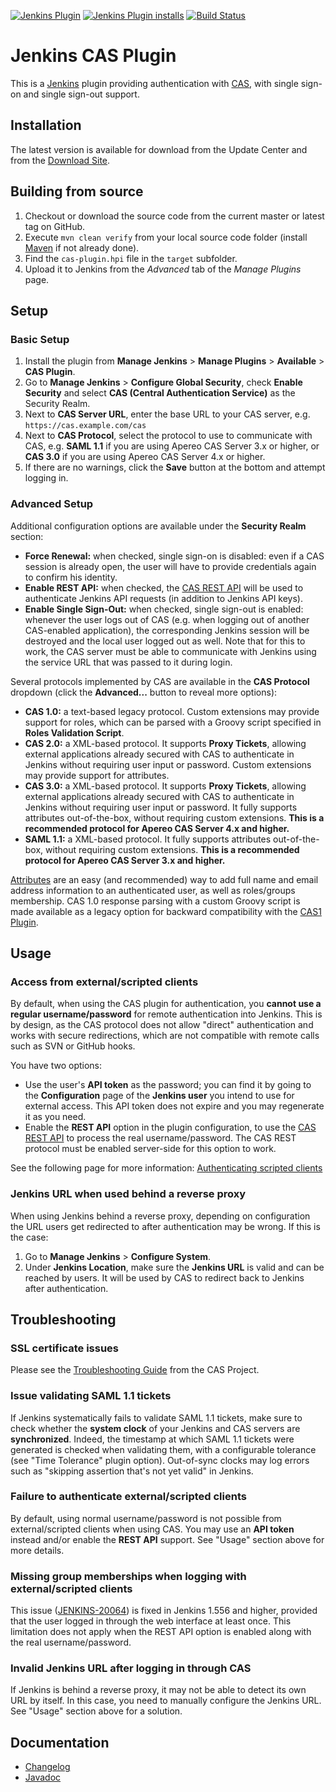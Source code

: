 [![Jenkins Plugin](https://img.shields.io/jenkins/plugin/v/cas-plugin)](https://plugins.jenkins.io/cas-plugin)
[![Jenkins Plugin installs](https://img.shields.io/jenkins/plugin/i/cas-plugin?color=blue)](https://plugins.jenkins.io/cas-plugin)
[![Build Status](https://ci.jenkins.io/buildStatus/icon?job=Plugins%2Fcas-plugin%2Fmaster)](https://ci.jenkins.io/job/Plugins/job/cas-plugin/job/master/)

# Jenkins CAS Plugin

This is a [Jenkins](https://jenkins.io) plugin providing authentication with [CAS](https://www.apereo.org/projects/cas), with single sign-on and single sign-out support.


## Installation

The latest version is available for download from the Update Center and from the [Download Site](https://updates.jenkins.io/download/plugins/cas-plugin/).


## Building from source

1. Checkout or download the source code from the current master or latest tag on GitHub.
2. Execute `mvn clean verify` from your local source code folder (install [Maven](http://maven.apache.org) if not already done).
3. Find the `cas-plugin.hpi` file in the `target` subfolder.
4. Upload it to Jenkins from the _Advanced_ tab of the _Manage Plugins_ page.


## Setup

### Basic Setup

1. Install the plugin from **Manage Jenkins** > **Manage Plugins** > **Available** > **CAS Plugin**.
2. Go to **Manage Jenkins** > **Configure Global Security**, check **Enable Security** and select **CAS (Central Authentication Service)** as the Security Realm.
3. Next to **CAS Server URL**, enter the base URL to your CAS server, e.g. `https://cas.example.com/cas`
4. Next to **CAS Protocol**, select the protocol to use to communicate with CAS, e.g. **SAML 1.1** if you are using Apereo CAS Server 3.x or higher, or **CAS 3.0** if you are using Apereo CAS Server 4.x or higher.
5. If there are no warnings, click the **Save** button at the bottom and attempt logging in.

### Advanced Setup

Additional configuration options are available under the **Security Realm** section:

- **Force Renewal:** when checked, single sign-on is disabled: even if a CAS session is already open, the user will have to provide credentials again to confirm his identity.
- **Enable REST API:** when checked, the [CAS REST API](https://apereo.github.io/cas/4.2.x/protocol/REST-Protocol.html) will be used to authenticate Jenkins API requests (in addition to Jenkins API keys).
- **Enable Single Sign-Out:** when checked, single sign-out is enabled: whenever the user logs out of CAS (e.g. when logging out of another CAS-enabled application), the corresponding Jenkins session will be destroyed and the local user logged out as well. Note that for this to work, the CAS server must be able to communicate with Jenkins using the service URL that was passed to it during login.

Several protocols implemented by CAS are available in the **CAS Protocol** dropdown (click the **Advanced...** button to reveal more options):

- **CAS 1.0:** a text-based legacy protocol. Custom extensions may provide support for roles, which can be parsed with a Groovy script specified in **Roles Validation Script**.
- **CAS 2.0:** a XML-based protocol. It supports **Proxy Tickets**, allowing external applications already secured with CAS to authenticate in Jenkins without requiring user input or password. Custom extensions may provide support for attributes.
- **CAS 3.0:** a XML-based protocol. It supports **Proxy Tickets**, allowing external applications already secured with CAS to authenticate in Jenkins without requiring user input or password. It fully supports attributes out-of-the-box, without requiring custom extensions. **This is a recommended protocol for Apereo CAS Server 4.x and higher.**
- **SAML 1.1:** a XML-based protocol. It fully supports attributes out-of-the-box, without requiring custom extensions. **This is a recommended protocol for Apereo CAS Server 3.x and higher.**

[Attributes](https://apereo.github.io/cas/4.2.x/integration/Attribute-Release.html) are an easy (and recommended) way to add full name and email address information to an authenticated user, as well as roles/groups membership. CAS 1.0 response parsing with a custom Groovy script is made available as a legacy option for backward compatibility with the [CAS1 Plugin](https://wiki.jenkins.io/display/JENKINS/CAS1+Plugin).


## Usage

### Access from external/scripted clients

By default, when using the CAS plugin for authentication, you **cannot use a regular username/password** for remote authentication into Jenkins. This is by design, as the CAS protocol does not allow "direct" authentication and works with secure redirections, which are not compatible with remote calls such as SVN or GitHub hooks.

You have two options:

- Use the user's **API token** as the password; you can find it by going to the **Configuration** page of the **Jenkins user** you intend to use for external access. This API token does not expire and you may regenerate it as you need.
- Enable the **REST API** option in the plugin configuration, to use the [CAS REST API](https://apereo.github.io/cas/4.2.x/protocol/REST-Protocol.html) to process the real username/password. The CAS REST protocol must be enabled server-side for this option to work.

See the following page for more information: [Authenticating scripted clients](https://wiki.jenkins.io/display/JENKINS/Authenticating+scripted+clients)

### Jenkins URL when used behind a reverse proxy

When using Jenkins behind a reverse proxy, depending on configuration the URL users get redirected to after authentication may be wrong. If this is the case:

1. Go to **Manage Jenkins** > **Configure System**.
2. Under **Jenkins Location**, make sure the **Jenkins URL** is valid and can be reached by users. It will be used by CAS to redirect back to Jenkins after authentication.


## Troubleshooting

### SSL certificate issues

Please see the [Troubleshooting Guide](https://apereo.github.io/cas/4.2.x/installation/Troubleshooting-Guide.html#pkix-path-building-failed) from the CAS Project.

### Issue validating SAML 1.1 tickets

If Jenkins systematically fails to validate SAML 1.1 tickets, make sure to check whether the **system clock** of your Jenkins and CAS servers are **synchronized**. Indeed, the timestamp at which SAML 1.1 tickets were generated is checked when validating them, with a configurable tolerance (see "Time Tolerance" plugin option). Out-of-sync clocks may log errors such as "skipping assertion that's not yet valid" in Jenkins.

### Failure to authenticate external/scripted clients

By default, using normal username/password is not possible from external/scripted clients when using CAS. You may use an **API token** instead and/or enable the **REST API** support. See "Usage" section above for more details.

### Missing group memberships when logging with external/scripted clients

This issue ([JENKINS-20064](https://issues.jenkins-ci.org/browse/JENKINS-20064)) is fixed in Jenkins 1.556 and higher, provided that the user logged in through the web interface at least once. This limitation does not apply when the REST API option is enabled along with the real username/password.

### Invalid Jenkins URL after logging in through CAS

If Jenkins is behind a reverse proxy, it may not be able to detect its own URL by itself. In this case, you need to manually configure the Jenkins URL. See "Usage" section above for a solution.


## Documentation

- [Changelog](CHANGELOG.md)
- [Javadoc](https://javadoc.jenkins.io/plugin/cas-plugin/)
